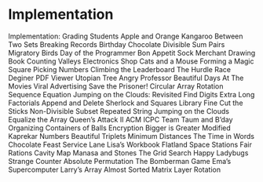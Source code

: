 # Implementation

Implementation:
Grading Students
Apple and Orange
Kangaroo
Between Two Sets
Breaking Records
Birthday Chocolate
Divisible Sum Pairs
Migratory Birds
Day of the Programmer
Bon Appetit
Sock Merchant
Drawing Book
Counting Valleys
Electronics Shop
Cats and a Mouse
Forming a Magic Square
Picking Numbers
Climbing the Leaderboard
The Hurdle Race
Deginer PDF Viewer
Utopian Tree
Angry Professor
Beautiful Days At The Movies
Viral Advertising
Save the Prisoner!
Circular Array Rotation
Sequence Equation
Jumping on the Clouds: Revisited
Find Digits
Extra Long Factorials
Append and Delete
Sherlock and Squares
Library Fine
Cut the Sticks
Non-Divisible Subset
Repeated String
Jumping on the Clouds
Equalize the Array
Queen’s Attack II
ACM ICPC Team
Taum and B’day
Organizing Containers of Balls
Encryption
Bigger is Greater
Modified Kaprekar Numbers
Beautiful Triplets
Minimum Distances
The Time in Words
Chocolate Feast
Service Lane
Lisa’s Workbook
Flatland Space Stations
Fair Rations
Cavity Map
Manasa and Stones
The Grid Search
Happy Ladybugs
Strange Counter
Absolute Permutation
The Bomberman Game
Ema’s Supercomputer
Larry’s Array
Almost Sorted
Matrix Layer Rotation



